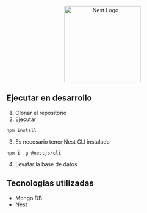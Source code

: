 <p align="center">
  <a href="http://nestjs.com/" target="blank"><img src="https://nestjs.com/img/logo-small.svg" width="200" alt="Nest Logo" /></a>
</p>

## Ejecutar en desarrollo
1. Clonar el repositorio
2. Ejecutar
```
npm install
```
3. Es necesario tener Nest CLI instalado
```
npm i -g @nestjs/cli
```

4. Levatar la base de datos


## Tecnologias utilizadas
* Mongo DB
* Nest
